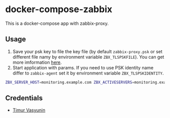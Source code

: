# docker-compose-zabbix

This is a docker-compose app with zabbix-proxy.

## Usage

1. Save your psk key to file the key file (by default `zabbix-proxy.psk` or set
different file namy by environment variable `ZBX_TLSPSKFILE`). You can get
more imformation [here](https://www.zabbix.com/documentation/current/en/manual/encryption/using_pre_shared_keys).
2. Start application with params. If you need to use PSK identity name differ
to `zabbix-agent` set it by environment variable `ZBX_TLSPSKIDENTITY`.

```bash
ZBX_SERVER_HOST=monitoring.example.com ZBX_ACTIVESERVERS=monitoring.example.com docker-compose up
```

## Credentials

* [Timur Vasyunin](mailto:timur.vasyunin@icloud.com)